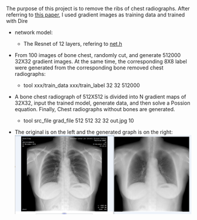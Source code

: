 
The purpose of this project is to remove the ribs of chest radiographs. After referring to [this paper](https://github.com/qjchen1972/dire/blob/master/bone%20suppression/GZ%20U%20B%20S.pdf), I used gradient images as training data and trained with Dire

* network model:
   * The Resnet of 12 layers, refering to [net.h](https://github.com/qjchen1972/dire/blob/master/bone%20suppression/net.h)
   
*  From 100 images of bone chest, randomly cut, and generate 512000 32X32 gradient images. At the same time, the corresponding 8X8 label were generated from the corresponding bone removed chest radiographs:
   * tool xxx/train_data xxx/train_label 32 32 512000
   
*  A bone chest radiograph of 512X512 is divided into N gradient maps of 32X32, input the trained model, generate data, and then solve a Possion equation. Finally, Chest radiographs without bones are generated. 
   * tool src_file  grad_file 512  512 32  32  out.jpg  10

* The original is on the left and the generated graph is on the right: 
![](https://github.com/qjchen1972/dire/blob/master/img/bone_test.png)

